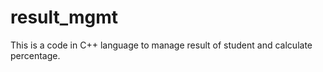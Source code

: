 # result_mgmt

This is a code in C++ language to manage result of student and calculate percentage.
